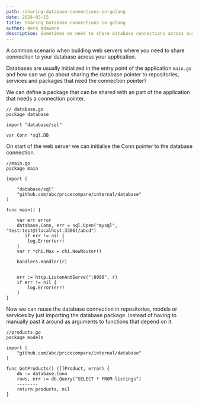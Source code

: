 ```yaml
---
path: /sharing-database-connections-in-golang
date: 2024-05-15
title: Sharing Database connections in golang 
author: Nero Adaware
description: Sometimes we need to share database connections across our application, in this article we will be looking at how to share database connections in golang.
---
```


A common scenario when building web servers where you need to share connection to your database across your application. 

Databases are usually initialized in the entry point of the application `main.go` and how can we go about sharing the database pointer to repositories, services and packages that need the connection pointer?

We can define a package that can be shared with an part of the application that needs a connection pointer.

```golang
// database.go
package database

import "database/sql"

var Conn *sql.DB

```


On start of the web server we can initialise the Conn pointer  to the database connection.

```golang
//main.go
package main

import (

	"database/sql"
	"github.com/abc/pricecompare/internal/database"
)

func main() {
	
	var err error
	database.Conn, err = sql.Open("mysql", "test:test@(localhost:3306)/abcd")
       if err != nil {
		log.Error(err)
	}
	var r *chi.Mux = chi.NewRouter()
	
	handlers.Handler(r)

	
	err := http.ListenAndServe(":8080", r)
	if err != nil {
		log.Error(err)
	}
}

```

Now we can reuse the database connection in repositories, models or services by just importing the database package. Instead of having to manually past it around as arguments to functions that depend on it.

```golang
//products.go
package models

import (
	"github.com/abc/pricecompare/internal/database"
)

func GetProducts() ([]Product, error) {
	db := database.Conn
	rows, err := db.Query("SELECT * FROM listings")
	--------
	return products, nil
}


```
